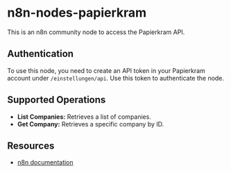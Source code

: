 # n8n-nodes-papierkram

This is an n8n community node to access the Papierkram API. 

## Authentication

To use this node, you need to create an API token in your Papierkram account under `/einstellungen/api`. Use this token to authenticate the node.

## Supported Operations

*   **List Companies:** Retrieves a list of companies.
*   **Get Company:** Retrieves a specific company by ID.

## Resources

*   [n8n documentation](https://docs.n8n.io/nodes/community/)
